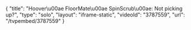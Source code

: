 {
    "title": "Hoover\u00ae FloorMate\u00ae SpinScrub\u00ae: Not picking up?",
    "type": "solo",
    "layout": "iframe-static",
    "videoId": "3787559",
    "url": "\/tvpembed\/3787559"
}